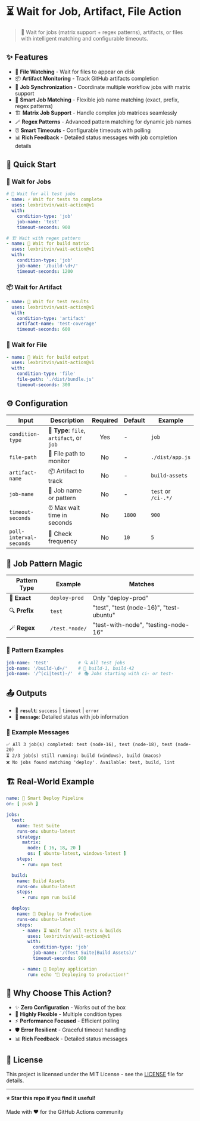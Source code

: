 # ⏳ Wait for Job, Artifact, File Action

> 🚀 Wait for jobs (matrix support + regex patterns), artifacts, or files with intelligent matching and configurable timeouts.

## ✨ Features

- 📁 **File Watching** - Wait for files to appear on disk
- 📦 **Artifact Monitoring** - Track GitHub artifacts completion
- 🔄 **Job Synchronization** - Coordinate multiple workflow jobs with matrix support
- 🎯 **Smart Job Matching** - Flexible job name matching (exact, prefix, regex patterns)
- 🏗️ **Matrix Job Support** - Handle complex job matrices seamlessly
- 🪄 **Regex Patterns** - Advanced pattern matching for dynamic job names
- ⏰ **Smart Timeouts** - Configurable timeouts with polling
- 📊 **Rich Feedback** - Detailed status messages with job completion details

## 🚀 Quick Start


### 🔄 Wait for Jobs

```yaml
# 🧪 Wait for all test jobs
- name: ⚡ Wait for tests to complete
  uses: lexbritvin/wait-action@v1
  with:
    condition-type: 'job'
    job-name: 'test'
    timeout-seconds: 900

# 🏗️ Wait with regex pattern
- name: 🎨 Wait for build matrix
  uses: lexbritvin/wait-action@v1
  with:
    condition-type: 'job'
    job-name: '/build-\d+/'
    timeout-seconds: 1200
```

### 📦 Wait for Artifact

```yaml
- name: 🎯 Wait for test results
  uses: lexbritvin/wait-action@v1
  with:
    condition-type: 'artifact'
    artifact-name: 'test-coverage'
    timeout-seconds: 600
```

### 📁 Wait for File

```yaml
- name: 📄 Wait for build output
  uses: lexbritvin/wait-action@v1
  with:
    condition-type: 'file'
    file-path: './dist/bundle.js'
    timeout-seconds: 300
```

## ⚙️ Configuration

| Input                   | Description                               | Required | Default | Example             |
|-------------------------|-------------------------------------------|:--------:|---------|---------------------|
| `condition-type`        | 🎯 **Type**: `file`, `artifact`, or `job` |   Yes    | -       | `job`               |
| `file-path`             | 📁 File path to monitor                   |    No    | -       | `./dist/app.js`     |
| `artifact-name`         | 📦 Artifact to track                      |    No    | -       | `build-assets`      |
| `job-name`              | 🔄 Job name or pattern                    |    No    | -       | `test` or `/ci-.*/` |
| `timeout-seconds`       | ⏰ Max wait time in seconds                |    No    | `1800`  | `900`               |
| `poll-interval-seconds` | 🔄 Check frequency                        |    No    | `10`    | `5`                 |

## 🎯 Job Pattern Magic

| Pattern Type  | Example        | Matches                                 |
|---------------|----------------|-----------------------------------------|
| 🎯 **Exact**  | `deploy-prod`  | Only "deploy-prod"                      |
| 🔍 **Prefix** | `test`         | "test", "test (node-16)", "test-ubuntu" |
| 🪄 **Regex**  | `/test.*node/` | "test-with-node", "testing-node-16"     |

### 🌟 Pattern Examples

```yaml
job-name: 'test'           # 🔍 All test jobs
job-name: '/build-\d+/'    # 🔢 build-1, build-42
job-name: '/^(ci|test)-/'  # 🎭 Jobs starting with ci- or test-
```

## 📤 Outputs

- 🎯 **`result`**: `success` | `timeout` | `error`
- 💬 **`message`**: Detailed status with job information

### 📝 Example Messages

```
✅ All 3 job(s) completed: test (node-16), test (node-18), test (node-20)
⏳ 2/3 job(s) still running: build (windows), build (macos)
❌ No jobs found matching 'deploy'. Available: test, build, lint
```

## 🏗️ Real-World Example

```yaml
name: 🚀 Smart Deploy Pipeline
on: [ push ]

jobs:
  test:
    name: Test Suite
    runs-on: ubuntu-latest
    strategy:
      matrix:
        node: [ 16, 18, 20 ]
        os: [ ubuntu-latest, windows-latest ]
    steps:
      - run: npm test

  build:
    name: Build Assets
    runs-on: ubuntu-latest
    steps:
      - run: npm run build

  deploy:
    name: 🚀 Deploy to Production
    runs-on: ubuntu-latest
    steps:
      - name: ⏳ Wait for all tests & builds
        uses: lexbritvin/wait-action@v1
        with:
          condition-type: 'job'
          job-name: '/(Test Suite|Build Assets)/'
          timeout-seconds: 900

      - name: 🚀 Deploy application
        run: echo "🎉 Deploying to production!"
```

## 🎨 Why Choose This Action?

- ✨ **Zero Configuration** - Works out of the box
- 🔧 **Highly Flexible** - Multiple condition types
- ⚡ **Performance Focused** - Efficient polling
- 🛡️ **Error Resilient** - Graceful timeout handling
- 📊 **Rich Feedback** - Detailed status messages

## 📄 License

This project is licensed under the MIT License - see the [LICENSE](LICENSE) file for details.

---

**⭐ Star this repo if you find it useful!**

Made with ❤️ for the GitHub Actions community
